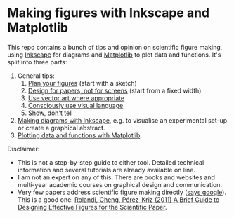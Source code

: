 # Making figures with Inkscape and Matplotlib

This repo contains a bunch of tips and opinion on scientific figure making, using [Inkscape](https://inkscape.org/) for diagrams and [Matplotlib](https://matplotlib.org/) to plot data and functions.
It's split into three parts:

1. General tips:
   1. [Plan your figures](1-1-have-a-plan.ipynb) (start with a sketch)
   2. [Design for papers, not for screens](1-2-design-for-papers.ipynb) (start from a fixed width)
   3. [Use vector art where appropriate](1-3-vector-and-raster.ipynb)
   4. [Consciously use visual language](1-4-visual-language.ipynb)
   5. [Show, don't tell](1-5-show-and-tell.ipynb)
2. [Making diagrams with Inkscape](./2-making-diagrams-with-inkscape.md), e.g. to visualise an experimental set-up or create a graphical abstract.
3. [Plotting data and functions with Matplotlib](./3-plotting-with-matplotlib.ipynb).

Disclaimer: 
- This is not a step-by-step guide to either tool. Detailed technical information and several tutorials are already available on line.
- I am not an expert on any of this. There are books and websites and multi-year academic courses on graphical design and communication.
- Very few papers address scientific figure making directly ([says google](https://scholar.google.com/scholar?q=scientific+figures)). This is a good one: [Rolandi, Cheng, Pérez-Kriz (2011) A Brief Guide to Designing Effective Figures for the Scientific Paper](https://doi.org/10.1002/adma.201102518).
